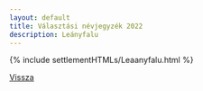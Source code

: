 ```yaml
---
layout: default
title: Választási névjegyzék 2022
description: Leányfalu
---
```


{% include settlementHTMLs/Leaanyfalu.html %}

[Vissza](./)